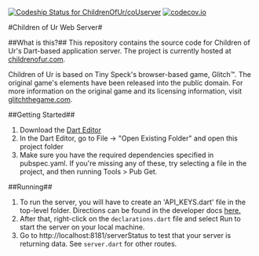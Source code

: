 [ ![Codeship Status for ChildrenOfUr/coUserver](https://www.codeship.io/projects/161f1540-0eea-0132-5580-469557c864a2/status)](https://www.codeship.io/projects/32531) [![codecov.io](https://codecov.io/github/ChildrenOfUr/coUserver/coverage.svg?branch=dev)](https://codecov.io/github/ChildrenOfUr/coUserver?branch=dev)

#Children of Ur Web Server#

##What is this?##
This repository contains the source code for Children of Ur's Dart-based application server.
The project is currently hosted at <a href="http://childrenofur.com" target="_blank">childrenofur.com</a>.

Children of Ur is based on Tiny Speck's browser-based game, Glitch™. The original game's elements have been released into the public domain.
For more information on the original game and its licensing information, visit <a href="http://www.glitchthegame.com" target="_blank">glitchthegame.com</a>.

##Getting Started##
1. Download the <a href="https://www.dartlang.org/">Dart Editor</a>
2. In the Dart Editor, go to File -> "Open Existing Folder" and open this project folder
3. Make sure you have the required dependencies specified in pubspec.yaml. If you're missing
any of these, try selecting a file in the project, and then running Tools > Pub Get.

##Running##
1. To run the server, you will have to create an 'API_KEYS.dart' file in the top-level
folder. Directions can be found in the developer docs 
<a href="https://github.com/ChildrenOfUr/coUclient/blob/master/doc/api.md" target="_blank">here.</a>
2. After that, right-click on the `declarations.dart` file and select Run to start the server on your
local machine.
3. Go to http://localhost:8181/serverStatus to test that your server is returning data. See `server.dart`
for other routes.
